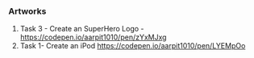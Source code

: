 ### Artworks

1. Task 3 - Create an SuperHero Logo  - https://codepen.io/aarpit1010/pen/zYxMJxg
2. Task 1- Create an iPod
https://codepen.io/aarpit1010/pen/LYEMpOo